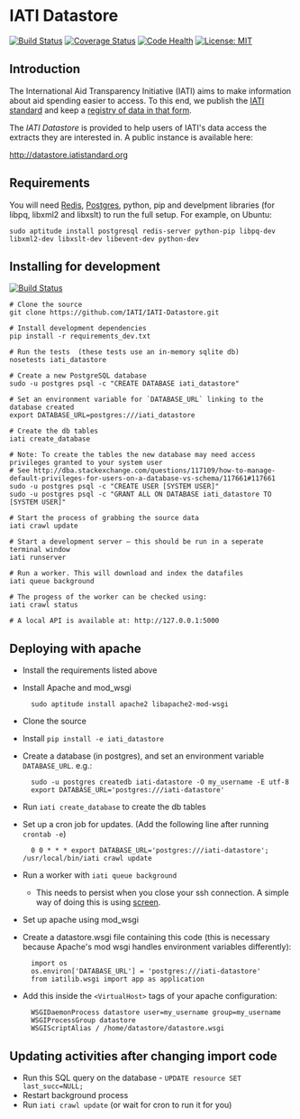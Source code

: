 IATI Datastore
==============

[![Build Status](https://travis-ci.org/IATI/IATI-Datastore.svg?branch=master)](https://travis-ci.org/IATI/IATI-Datastore)
[![Coverage Status](https://img.shields.io/coveralls/IATI/iati-datastore.svg)](https://coveralls.io/r/IATI/iati-datastore?branch=master)
[![Code Health](https://landscape.io/github/IATI/iati-datastore/master/landscape.png)](https://landscape.io/github/IATI/iati-datastore/master)
[![License: MIT](https://img.shields.io/badge/license-AGPLv3-blue.svg)](https://github.com/IATI/iati-datastore/blob/master/LICENSE.txt)


Introduction
------------

The International Aid Transparency Initiative (IATI) aims to make
information about aid spending easier to access. To this end,
we publish the [IATI standard](http://iatistandard.org) and keep a
[registry of data in that form](http://www.iatiregistry.org).

The *IATI Datastore* is provided to help users of IATI's data access the
extracts they are interested in. A public instance is available here:

http://datastore.iatistandard.org


Requirements
------------

You will need [Redis](http://redis.io), [Postgres](http://postgresql.org), python, pip and develpment libraries (for libpq, libxml2 and libxslt) to run the full setup.
For example, on Ubuntu:
    
    sudo aptitude install postgresql redis-server python-pip libpq-dev libxml2-dev libxslt-dev libevent-dev python-dev

Installing for development
--------------------------

[![Build Status](https://api.travis-ci.org/IATI/IATI-Datastore.png)](https://travis-ci.org/IATI/iati-datastore)

```
# Clone the source
git clone https://github.com/IATI/IATI-Datastore.git

# Install development dependencies 
pip install -r requirements_dev.txt

# Run the tests  (these tests use an in-memory sqlite db)
nosetests iati_datastore

# Create a new PostgreSQL database
sudo -u postgres psql -c "CREATE DATABASE iati_datastore"

# Set an environment variable for `DATABASE_URL` linking to the database created
export DATABASE_URL=postgres:///iati_datastore

# Create the db tables
iati create_database

# Note: To create the tables the new database may need access privileges granted to your system user
# See http://dba.stackexchange.com/questions/117109/how-to-manage-default-privileges-for-users-on-a-database-vs-schema/117661#117661
sudo -u postgres psql -c "CREATE USER [SYSTEM USER]"
sudo -u postgres psql -c "GRANT ALL ON DATABASE iati_datastore TO [SYSTEM USER]"

# Start the process of grabbing the source data
iati crawl update

# Start a development server – this should be run in a seperate terminal window
iati runserver

# Run a worker. This will download and index the datafiles
iati queue background

# The progess of the worker can be checked using:
iati crawl status

# A local API is available at: http://127.0.0.1:5000
```


Deploying with apache
---------------------

* Install the requirements listed above
* Install Apache and mod_wsgi

        sudo aptitude install apache2 libapache2-mod-wsgi

* Clone the source
* Install `pip install -e iati_datastore`
* Create a database (in postgres), and set an environment variable
  `DATABASE_URL`. e.g.:

        sudo -u postgres createdb iati-datastore -O my_username -E utf-8
        export DATABASE_URL='postgres:///iati-datastore'

* Run `iati create_database` to create the db tables
* Set up a cron job for updates. (Add the following line after running `crontab -e`)
 
        0 0 * * * export DATABASE_URL='postgres:///iati-datastore'; /usr/local/bin/iati crawl update

* Run a worker with `iati queue background`
    - This needs to persist when you close your ssh connection. A simple way of doing this is using [screen](http://www.gnu.org/software/screen/).

* Set up apache using mod_wsgi

* Create a datastore.wsgi file containing this code (this is necessary because Apache's mod wsgi handles environment variables differently):

        import os
        os.environ['DATABASE_URL'] = 'postgres:///iati-datastore'
        from iatilib.wsgi import app as application

* Add this inside the `<VirtualHost>` tags of your apache configuration:

        WSGIDaemonProcess datastore user=my_username group=my_username
        WSGIProcessGroup datastore
        WSGIScriptAlias / /home/datastore/datastore.wsgi


Updating activities after changing import code
----------------------------------------------

* Run this SQL query on the database - `UPDATE resource SET last_succ=NULL;`
* Restart background process
* Run `iati crawl update` (or wait for cron to run it for you)
